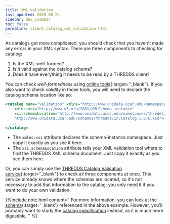 ```yaml
---
title: XML Validation
last_updated: 2020-08-24
sidebar: dev_sidebar
toc: false
permalink: client_catalog_xml_validation.html
---
```


As catalogs get more complicated, you should check that you haven't made any errors in your XML syntax.
There are three components to checking for catalog:

1. Is the XML well-formed?
2. Is it valid against the catalog schema?
3. Does it have everything it needs to be read by a THREDDS client?

You can check _well-formedness_ using [online tools](http://www.xmlvalidation.com/){:target="_blank"}.
If you also want to check _validity_ in those tools, you will need to declare the catalog schema location like so:

~~~xml
<catalog name="Validation" xmlns="http://www.unidata.ucar.edu/namespaces/thredds/InvCatalog/v1.0"
    xmlns:xsi="http://www.w3.org/2001/XMLSchema-instance"
    xsi:schemaLocation="http://www.unidata.ucar.edu/namespaces/thredds/InvCatalog/v1.0
    http://www.unidata.ucar.edu/schemas/thredds/InvCatalog.1.0.6.xsd">
  ...
</catalog>
~~~

* The `xmlns:xsi` attribute  declares the schema-instance namespace.
  Just copy it exactly as you see it here.
* The `xsi:schemaLocation` attribute tells your XML validation tool where to find the THREDDS XML schema document.
  Just copy it exactly as you see them here.

Or, you can simply use the [THREDDS Catalog Validation service](https://thredds.ucar.edu/thredds/remoteCatalogValidation.html){:target="_blank"} to check all three components at once.
This service already knows where the schemas are located, so it's not necessary to add that information to the catalog; you only need it if you want to do your own validation.

{%include note.html content="
For more information, you can look at the [schema](https://www.unidata.ucar.edu/schemas/thredds/InvCatalog.1.0.7.xsd){:target='_blank'} referenced in the above example.
However, you'll probably want to study the [catalog specification](client_side_catalog_specification.html) instead, as it is much more digestible.
" %}
